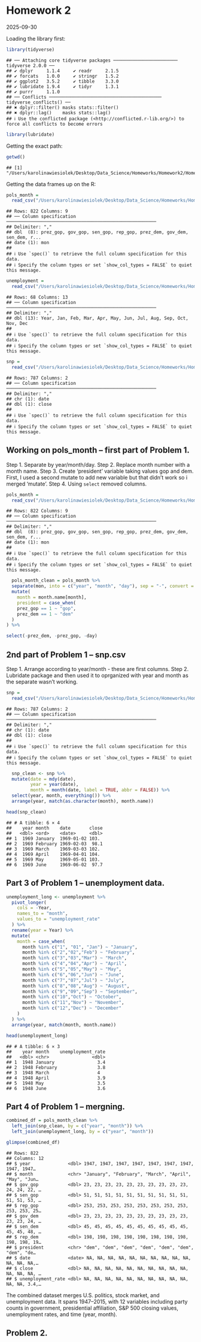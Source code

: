 Homework 2
================
2025-09-30

Loading the library first:

``` r
library(tidyverse)
```

    ## ── Attaching core tidyverse packages ──────────────────────── tidyverse 2.0.0 ──
    ## ✔ dplyr     1.1.4     ✔ readr     2.1.5
    ## ✔ forcats   1.0.0     ✔ stringr   1.5.2
    ## ✔ ggplot2   3.5.2     ✔ tibble    3.3.0
    ## ✔ lubridate 1.9.4     ✔ tidyr     1.3.1
    ## ✔ purrr     1.1.0     
    ## ── Conflicts ────────────────────────────────────────── tidyverse_conflicts() ──
    ## ✖ dplyr::filter() masks stats::filter()
    ## ✖ dplyr::lag()    masks stats::lag()
    ## ℹ Use the conflicted package (<http://conflicted.r-lib.org/>) to force all conflicts to become errors

``` r
library(lubridate)
```

Getting the exact path:

``` r
getwd()
```

    ## [1] "/Users/karolinawiesiolek/Desktop/Data_Science/Homeworks/Homework2/Homework2_kw3041"

Getting the data frames up on the R:

``` r
pols_month = 
  read_csv("/Users/karolinawiesiolek/Desktop/Data_Science/Homeworks/Homework2/data/pols-month.csv") 
```

    ## Rows: 822 Columns: 9
    ## ── Column specification ────────────────────────────────────────────────────────
    ## Delimiter: ","
    ## dbl  (8): prez_gop, gov_gop, sen_gop, rep_gop, prez_dem, gov_dem, sen_dem, r...
    ## date (1): mon
    ## 
    ## ℹ Use `spec()` to retrieve the full column specification for this data.
    ## ℹ Specify the column types or set `show_col_types = FALSE` to quiet this message.

``` r
unemployment = 
  read_csv("/Users/karolinawiesiolek/Desktop/Data_Science/Homeworks/Homework2/data/unemployment.csv") 
```

    ## Rows: 68 Columns: 13
    ## ── Column specification ────────────────────────────────────────────────────────
    ## Delimiter: ","
    ## dbl (13): Year, Jan, Feb, Mar, Apr, May, Jun, Jul, Aug, Sep, Oct, Nov, Dec
    ## 
    ## ℹ Use `spec()` to retrieve the full column specification for this data.
    ## ℹ Specify the column types or set `show_col_types = FALSE` to quiet this message.

``` r
snp = 
  read_csv("/Users/karolinawiesiolek/Desktop/Data_Science/Homeworks/Homework2/data/snp.csv") 
```

    ## Rows: 787 Columns: 2
    ## ── Column specification ────────────────────────────────────────────────────────
    ## Delimiter: ","
    ## chr (1): date
    ## dbl (1): close
    ## 
    ## ℹ Use `spec()` to retrieve the full column specification for this data.
    ## ℹ Specify the column types or set `show_col_types = FALSE` to quiet this message.

## Working on pols_month – first part of Problem 1.

Step 1. Separate by year/month/day. Step 2. Replace month number with a
month name. Step 3. Create ‘president’ variable taking values gop and
dem. First, I used a second mutate to add new variable but that didn’t
work so i merged ‘mutate’. Step 4. Using `select` removed columns.

``` r
pols_month =
  read_csv("/Users/karolinawiesiolek/Desktop/Data_Science/Homeworks/Homework2/data/pols-month.csv")
```

    ## Rows: 822 Columns: 9
    ## ── Column specification ────────────────────────────────────────────────────────
    ## Delimiter: ","
    ## dbl  (8): prez_gop, gov_gop, sen_gop, rep_gop, prez_dem, gov_dem, sen_dem, r...
    ## date (1): mon
    ## 
    ## ℹ Use `spec()` to retrieve the full column specification for this data.
    ## ℹ Specify the column types or set `show_col_types = FALSE` to quiet this message.

``` r
  pols_month_clean = pols_month %>% 
  separate(mon, into = c("year", "month", "day"), sep = "-", convert = TRUE) %>% 
  mutate(
    month = month.name[month],
    president = case_when(
    prez_gop == 1 ~ "gop",
    prez_dem == 1 ~ "dem"
  )
) %>% 

select(-prez_dem, -prez_gop, -day) 
```

## 2nd part of Problem 1 – snp.csv

Step 1. Arrange according to year/month - these are first columns. Step
2. Lubridate package and then used it to oprganized with year and month
as the separate wasn’t working.

``` r
snp =
  read_csv("/Users/karolinawiesiolek/Desktop/Data_Science/Homeworks/Homework2/data/snp.csv")
```

    ## Rows: 787 Columns: 2
    ## ── Column specification ────────────────────────────────────────────────────────
    ## Delimiter: ","
    ## chr (1): date
    ## dbl (1): close
    ## 
    ## ℹ Use `spec()` to retrieve the full column specification for this data.
    ## ℹ Specify the column types or set `show_col_types = FALSE` to quiet this message.

``` r
  snp_clean <- snp %>%
  mutate(date = mdy(date),                
         year = year(date),
         month = month(date, label = TRUE, abbr = FALSE)) %>%  
  select(year, month, everything()) %>%
  arrange(year, match(as.character(month), month.name))

head(snp_clean)
```

    ## # A tibble: 6 × 4
    ##    year month    date       close
    ##   <dbl> <ord>    <date>     <dbl>
    ## 1  1969 January  1969-01-02 103. 
    ## 2  1969 February 1969-02-03  98.1
    ## 3  1969 March    1969-03-03 102. 
    ## 4  1969 April    1969-04-01 104. 
    ## 5  1969 May      1969-05-01 103. 
    ## 6  1969 June     1969-06-02  97.7

## Part 3 of Problem 1 – unemployment data.

``` r
unemployment_long <- unemployment %>% 
  pivot_longer(
    cols = -Year,          
    names_to = "month",
    values_to = "unemployment_rate"
  ) %>% 
  rename(year = Year) %>%  
  mutate(
    month = case_when(
      month %in% c("1", "01", "Jan") ~ "January",
      month %in% c("2","02","Feb") ~ "February",
      month %in% c("3","03","Mar") ~ "March",
      month %in% c("4","04","Apr") ~ "April",
      month %in% c("5","05","May") ~ "May",
      month %in% c("6","06","Jun") ~ "June",
      month %in% c("7","07","Jul") ~ "July",
      month %in% c("8","08","Aug") ~ "August",
      month %in% c("9","09","Sep") ~ "September",
      month %in% c("10","Oct") ~ "October",
      month %in% c("11","Nov") ~ "November",
      month %in% c("12","Dec") ~ "December"
    )
  ) %>%
  arrange(year, match(month, month.name))

head(unemployment_long)
```

    ## # A tibble: 6 × 3
    ##    year month    unemployment_rate
    ##   <dbl> <chr>                <dbl>
    ## 1  1948 January                3.4
    ## 2  1948 February               3.8
    ## 3  1948 March                  4  
    ## 4  1948 April                  3.9
    ## 5  1948 May                    3.5
    ## 6  1948 June                   3.6

## Part 4 of Problem 1 – mergning.

``` r
combined_df = pols_month_clean %>%
  left_join(snp_clean, by = c("year", "month")) %>%
  left_join(unemployment_long, by = c("year", "month"))

glimpse(combined_df)
```

    ## Rows: 822
    ## Columns: 12
    ## $ year              <dbl> 1947, 1947, 1947, 1947, 1947, 1947, 1947, 1947, 1947…
    ## $ month             <chr> "January", "February", "March", "April", "May", "Jun…
    ## $ gov_gop           <dbl> 23, 23, 23, 23, 23, 23, 23, 23, 23, 23, 24, 24, 22, …
    ## $ sen_gop           <dbl> 51, 51, 51, 51, 51, 51, 51, 51, 51, 51, 51, 51, 53, …
    ## $ rep_gop           <dbl> 253, 253, 253, 253, 253, 253, 253, 253, 253, 253, 25…
    ## $ gov_dem           <dbl> 23, 23, 23, 23, 23, 23, 23, 23, 23, 23, 23, 23, 24, …
    ## $ sen_dem           <dbl> 45, 45, 45, 45, 45, 45, 45, 45, 45, 45, 45, 45, 48, …
    ## $ rep_dem           <dbl> 198, 198, 198, 198, 198, 198, 198, 198, 198, 198, 19…
    ## $ president         <chr> "dem", "dem", "dem", "dem", "dem", "dem", "dem", "de…
    ## $ date              <date> NA, NA, NA, NA, NA, NA, NA, NA, NA, NA, NA, NA, NA,…
    ## $ close             <dbl> NA, NA, NA, NA, NA, NA, NA, NA, NA, NA, NA, NA, NA, …
    ## $ unemployment_rate <dbl> NA, NA, NA, NA, NA, NA, NA, NA, NA, NA, NA, NA, 3.4,…

The combined dataset merges U.S. politics, stock market, and
unemployment data. It spans 1947–2015, with 12 variables including party
counts in government, presidential affiliation, S&P 500 closing values,
unemployment rates, and time (year, month).

## Problem 2.
